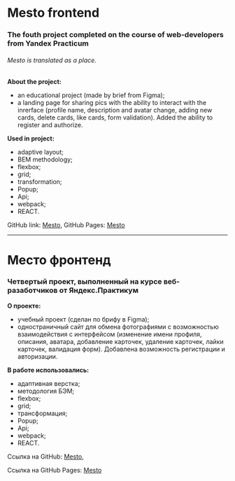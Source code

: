 # Mesto frontend
### The fouth project completed on the course of web-developers from Yandex Practicum
###### Mesto is translated as a place.

**About the project:**
* an educational project (made by brief from Figma);
* a landing page for sharing pics with the ability to interact with the inrerface (profile name, description and avatar change, adding new cards, delete cards, like cards, form validation). Added the ability to register and authorize.

**Used in project:**
* adaptive layout;
* BEM methodology;
* flexbox;
* grid;
* transformation;
* Popup;
* Api;
* webpack;
* REACT.

GitHub link: [Mesto](https://github.com/MariaSeraya/react-mesto-auth.git),
GitHub Pages: [Mesto](https://mariaseraya.github.io/react-mesto-auth/)

------

# Место фронтенд
### Четвертый проект, выполненный на курсе веб-разаботчиков от Яндекс.Практикум

**О проекте:**
* учебный проект (сделан по брифу в Figma);
* одностраничный сайт для обмена фотографиями с возможностью взаимодействия с интерфейсом (изменение имени профиля, описания, аватара, добавление карточек, удаление карточек, лайки карточек, валидация форм). Добавлена возможность регистрации и авторизации.

**В работе использовались:**
* адаптивная верстка;
* методология БЭМ;
* flexbox;
* grid;
* трансформация;
* Popup;
* Api;
* webpack;
* REACT.

Ссылка на GitHub: [Mesto](https://github.com/MariaSeraya/react-mesto-auth.git),

Ссылка на GitHub Pages: [Mesto](hhttps://mariaseraya.github.io/react-mesto-auth/)
